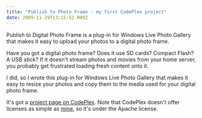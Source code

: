 ```yaml
---
title: "Publish to Photo Frame - my first CodePlex project"
date: 2009-11-29T13:15:52.000Z
---
```

Publish to Digital Photo Frame is a plug-in for Windows Live Photo Gallery that makes it easy to upload your photos to a digital photo frame.

Have you got a digital photo frame? Does it use SD cards? Compact Flash? A USB stick? If it doesn't stream photos and movies from your home server, you probably get frustrated loading fresh content onto it.

I did, so I wrote this plug-in for Windows Live Photo Gallery that makes it easy to resize your photos and copy them to the media used for your digital photo frame.

It's got a [project page on CodePlex](http://publishtophotoframe.codeplex.com/). Note that CodePlex doesn't offer licenses as simple as [mine](/content/2007/08/source-code-license), so it's under the Apache license.
